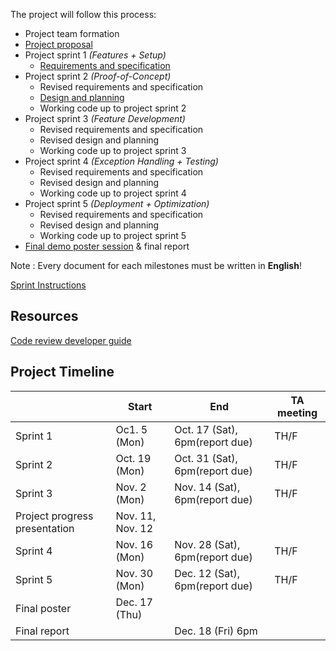 The project will follow this process:

- Project team formation
- [Project proposal](projectproposal.md)
- Project sprint 1 _(Features + Setup)_
	- [Requirements and specification](project-requirements-and-specification.md)
- Project sprint 2 _(Proof-of-Concept)_
	- Revised requirements and specification
	- [Design and planning](design-and-planning.md)
	- Working code up to project sprint 2
- Project sprint 3 _(Feature Development)_
	- Revised requirements and specification
	- Revised design and planning
	- Working code up to project sprint 3
- Project sprint 4 _(Exception Handling + Testing)_
	- Revised requirements and specification
	- Revised design and planning
	- Working code up to project sprint 4
- Project sprint 5 _(Deployment + Optimization)_
	- Revised requirements and specification
	- Revised design and planning
	- Working code up to project sprint 5
- [Final demo poster session](postersession.md) & final report

Note : Every document for each milestones must be written in **English**!

[Sprint Instructions](sprint-instructions.md) 

## Resources
[Code review developer guide](https://google.github.io/eng-practices/review/)

## Project Timeline
| | Start | End | TA meeting |
|-|-------|-----|------------|
| Sprint 1 | Oc1. 5 (Mon)| Oct. 17 (Sat), 6pm(report due) | TH/F |
| Sprint 2 | Oct. 19 (Mon)| Oct. 31 (Sat), 6pm(report due) | TH/F |
| Sprint 3 | Nov. 2 (Mon)| Nov. 14 (Sat), 6pm(report due) | TH/F |
| Project progress presentation | Nov. 11, Nov. 12 | | |
| Sprint 4 | Nov. 16 (Mon)| Nov. 28 (Sat), 6pm(report due) | TH/F|
| Sprint 5 | Nov. 30 (Mon)| Dec. 12 (Sat), 6pm(report due) | TH/F |
| Final poster | Dec. 17 (Thu) | | | 
| Final report |  | Dec. 18 (Fri) 6pm | | 

